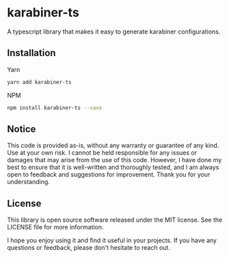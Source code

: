 <!-- infuser start title -->
# karabiner-ts
<!-- infuser end title -->

<!-- infuser start description -->
A typescript library that makes it easy to generate karabiner configurations.
<!-- infuser end description -->

<!-- infuser start installation -->  
## Installation  
Yarn  
```bash  
yarn add karabiner-ts  
```  
NPM  
```bash  
npm install karabiner-ts --save  
```  
<!-- infuser end installation -->

<!-- infuser start usage -->
<!-- infuser end usage -->

<!-- infuser start development -->
<!-- infuser end development -->

<!-- infuser start notes -->  
## Notice  
This code is provided as-is, without any warranty or guarantee of any kind. Use at your own risk. I cannot be held responsible for any issues or damages that may arise from the use of this code. However, I have done my best to ensure that it is well-written and thoroughly tested, and I am always open to feedback and suggestions for improvement. Thank you for your understanding.  
<!-- infuser end notes -->

<!-- infuser start license -->  
## License  

This library is open source software released under the MIT license. See the LICENSE file for more information.

I hope you enjoy using it and find it useful in your projects. If you have any questions or feedback, please don't hesitate to reach out.
  
<!-- infuser end license -->
